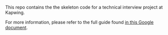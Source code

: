 This repo contains the the skeleton code for a technical interview project at Kapwing.

For more information, please refer to the full guide found [in this Google document](https://docs.google.com/document/d/1f7MpfMQevpiHisR4LlHJLUvprPdp4tepQbx29zW59E0/edit?usp=sharing).
